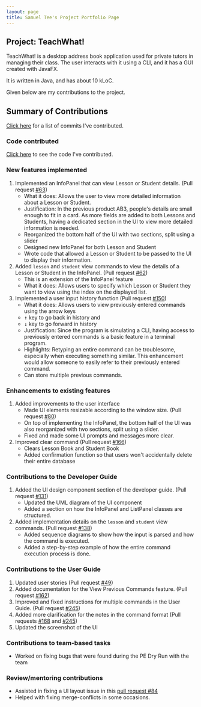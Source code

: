 ```yaml
---
layout: page
title: Samuel Tee's Project Portfolio Page
---
```

## Project: TeachWhat!
TeachWhat! is a desktop address book application used for private tutors in managing their class. The user interacts
with it using a CLI, and it has a GUI created with JavaFX.

It is written in Java, and has about 10 kLoC.

Given below are my contributions to the project.

## Summary of Contributions
[Click here](https://github.com/AY2122S2-CS2103T-W11-3/tp/commits?author=Kidsnd274) 
for a list of commits I've contributed.

### Code contributed
[Click here](https://nus-cs2103-ay2122s2.github.io/tp-dashboard/?search=&sort=totalCommits%20dsc&sortWithin=title&timeframe=commit&mergegroup=&groupSelect=groupByRepos&breakdown=true&checkedFileTypes=docs~functional-code~test-code~other&since=2022-02-18&tabOpen=true&tabType=authorship&zFR=false&tabAuthor=Kidsnd274&tabRepo=AY2122S2-CS2103T-W11-3%2Ftp%5Bmaster%5D&authorshipIsMergeGroup=false&authorshipFileTypes=docs~functional-code~test-code~other&authorshipIsBinaryFileTypeChecked=false)
to see the code I've contributed.

### New features implemented
1. Implemented an InfoPanel that can view Lesson or Student details.
   (Pull request [#63](https://github.com/AY2122S2-CS2103T-W11-3/tp/pull/63))
   - What it does: Allows the user to view more detailed information about a Lesson or Student.
   - Justification: In the previous product AB3, people's details are small enough to fit in a card. As more fields are
   added to both Lessons and Students, having a dedicated section in the UI to view more detailed information is
   needed.
   - Reorganized the bottom half of the UI with two sections, split using a slider
   - Designed new InfoPanel for both Lesson and Student
   - Wrote code that allowed a Lesson or Student to be passed to the UI to display their information.
2. Added `lesson` and `student` view commands to view the details of a Lesson or Student in the InfoPanel.
   (Pull request [#62](https://github.com/AY2122S2-CS2103T-W11-3/tp/pull/62))
   - This is an extension of the InfoPanel feature
   - What it does: Allows users to specify which Lesson or Student they want to view using the index on the displayed 
   list.
3. Implemented a user input history function (Pull request 
[#150](https://github.com/AY2122S2-CS2103T-W11-3/tp/pull/150))
   - What it does: Allows users to view previously entered commands using the arrow keys
   - <kbd>↑</kbd> key to go back in history and
   - <kbd>↓</kbd> key to go forward in history
   - Justification: Since the program is simulating a CLI, having access to previously entered commands is a basic 
   feature in a terminal program.
   - Highlights: Retyping an entire command can be troublesome, especially when executing something similar. This
   enhancement would allow someone to easily refer to their previously entered command.
   - Can store multiple previous commands.

### Enhancements to existing features
1. Added improvements to the user interface
    - Made UI elements resizable according to the window size. 
   (Pull request [#80](https://github.com/AY2122S2-CS2103T-W11-3/tp/pull/80))
    - On top of implementing the InfoPanel, the bottom half of the UI was also reorganized with two sections, split
   using a slider.
    - Fixed and made some UI prompts and messages more clear.
2. Improved clear command (Pull request [#166](https://github.com/AY2122S2-CS2103T-W11-3/tp/pull/166))
    - Clears Lesson Book and Student Book
    - Added confirmation function so that users won't accidentally delete their entire database

### Contributions to the Developer Guide
1. Added the UI design component section of the developer guide. (Pull request 
[#131](https://github.com/AY2122S2-CS2103T-W11-3/tp/pull/131))
   - Updated the UML diagram of the UI component
   - Added a section on how the InfoPanel and ListPanel classes are structured.
2. Added implementation details on the `lesson` and `student` view commands. (Pull request
[#138](https://github.com/AY2122S2-CS2103T-W11-3/tp/pull/138))
   - Added sequence diagrams to show how the input is parsed and how the command is executed.
   - Added a step-by-step example of how the entire command execution process is done.

### Contributions to the User Guide
1. Updated user stories (Pull request [#49](https://github.com/AY2122S2-CS2103T-W11-3/tp/pull/49))
2. Added documentation for the View Previous Commands feature. 
(Pull request [#162](https://github.com/AY2122S2-CS2103T-W11-3/tp/pull/162))
3. Improved and fixed instructions for multiple commands in the User Guide. (Pull request 
[#245](https://github.com/AY2122S2-CS2103T-W11-3/tp/pull/245))
4. Added more clarification for the notes in the command format (Pull requests 
[#168](https://github.com/AY2122S2-CS2103T-W11-3/tp/pull/168) and 
[#245](https://github.com/AY2122S2-CS2103T-W11-3/tp/pull/245))
5. Updated the screenshot of the UI

### Contributions to team-based tasks
 - Worked on fixing bugs that were found during the PE Dry Run with the team

### Review/mentoring contributions
 - Assisted in fixing a UI layout issue in this [pull request #84](https://github.com/AY2122S2-CS2103T-W11-3/tp/pull/84)
 - Helped with fixing merge-conflicts in some occasions.
